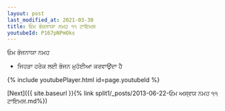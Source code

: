 ```yaml
---
layout: post
last_modified_at: 2021-03-30
title: ਓਮ ਭੋਜਨਾਯਾ ਨਮਹ ੧੧ ਟਾਇਮਸ
youtubeId: P167pNPmOks
---
```

 
 
 ਓਮ ਭੋਜਨਾਯਾ ਨਮਹ  
 
 -  ਜਿਹੜਾ ਹਰੇਕ ਲਈ ਭੋਜਨ ਮੁਹੱਈਆ ਕਰਵਾਉਂਦਾ ਹੈ 
 
  
 
  
 
 
 
 
 
 


{% include youtubePlayer.html id=page.youtubeId %}
 
[Next]({{ site.baseurl }}{% link  split1/_posts/2013-06-22-ਓਮ ਅਸ੍ਵਯ ਨਮਹ ੧੧ ਟਾਇਮਸ.md%})
 
